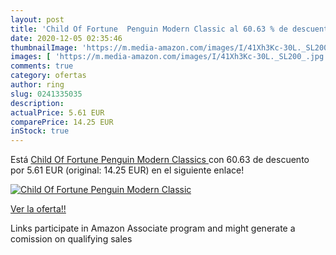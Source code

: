 ```yaml
---
layout: post
title: 'Child Of Fortune  Penguin Modern Classic al 60.63 % de descuento'
date: 2020-12-05 02:35:46
thumbnailImage: 'https://m.media-amazon.com/images/I/41Xh3Kc-30L._SL200_.jpg'
images: [ 'https://m.media-amazon.com/images/I/41Xh3Kc-30L._SL200_.jpg' ]
comments: true
category: ofertas
author: ring
slug: 0241335035
description:
actualPrice: 5.61 EUR
comparePrice: 14.25 EUR
inStock: true
---
```


Está [Child Of Fortune  Penguin Modern Classics ](https://www.amazon.es/dp/0241335035/?tag=tolees-21) con 60.63 de descuento por 5.61 EUR (original: 14.25 EUR) en el siguiente enlace!

[![Child Of Fortune  Penguin Modern Classic](https://m.media-amazon.com/images/I/41Xh3Kc-30L._SL200_.jpg)](https://www.amazon.es/dp/0241335035/?tag=tolees-21)

[Ver la oferta!!](https://www.amazon.es/dp/0241335035/?tag=tolees-21)

Links participate in Amazon Associate program and might generate a comission on qualifying sales


